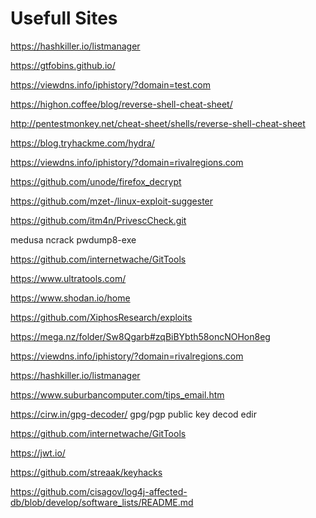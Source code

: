 # Usefull Sites

https://hashkiller.io/listmanager

https://gtfobins.github.io/

https://viewdns.info/iphistory/?domain=test.com

https://highon.coffee/blog/reverse-shell-cheat-sheet/

http://pentestmonkey.net/cheat-sheet/shells/reverse-shell-cheat-sheet

https://blog.tryhackme.com/hydra/

https://viewdns.info/iphistory/?domain=rivalregions.com

https://github.com/unode/firefox_decrypt

https://github.com/mzet-/linux-exploit-suggester

https://github.com/itm4n/PrivescCheck.git

medusa
ncrack
pwdump8-exe

https://github.com/internetwache/GitTools

https://www.ultratools.com/

https://www.shodan.io/home

https://github.com/XiphosResearch/exploits

https://mega.nz/folder/Sw8Qgarb#zqBiBYbth58oncNOHon8eg

https://viewdns.info/iphistory/?domain=rivalregions.com

https://hashkiller.io/listmanager

https://www.suburbancomputer.com/tips_email.htm

https://cirw.in/gpg-decoder/  gpg/pgp public key decod edir

https://github.com/internetwache/GitTools

https://jwt.io/

https://github.com/streaak/keyhacks

https://github.com/cisagov/log4j-affected-db/blob/develop/software_lists/README.md